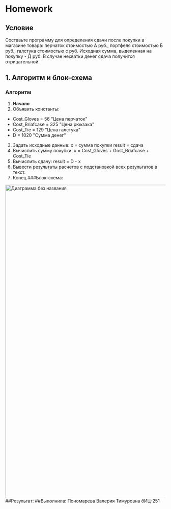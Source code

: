 # Homework
## Условие
Составьте программу для определения сдачи после покупки в магазине товара:
перчаток стоимостью А руб., портфеля стоимостью Б руб., галстука стоимостью с руб. Исходная сумма, выделенная на покупку - Д руб. В случае нехватки денег сдача получится отрицательной.

## 1. Алгоритм и блок-схема

### Алгоритм
1. **Начало**
2. Объявить константы:
  -  Cost_Gloves = 56 "Цена перчаток"
  -  Cost_Briafcase = 325 "Цена рюкзака"
  -  Cost_Tie = 129 "Цена галстука"
  -  D = 1020 "Сумма денег"
3. Задать исходные данные:
    x = сумма покупки
    result = сдача
4. Вычислить сумму покупки:
    x = Cost_Gloves + Gost_Briafcase + Cost_Tie
5. Вычислить сдачу:
    result = D - x
6. Вывести результаты расчетов с подстановкой всех результатов в текст.
7. Конец
###Блок-схема:
<img width="697" height="981" alt="Диаграмма без названия" src="https://github.com/user-attachments/assets/e3eb43f0-44f3-44fa-a508-5df5b04fde70" />
##Результат:
##Выполнила:
Пономарева Валерия Тимуровна бИЦ-251
